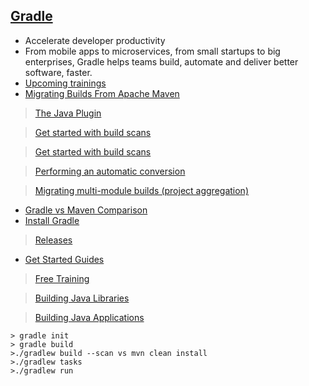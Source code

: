 ## [Gradle](https://gradle.org/)
- Accelerate developer productivity
- From mobile apps to microservices, from small startups to big enterprises, Gradle helps teams build, automate and deliver better software, faster.
- [Upcoming trainings](https://gradle.com/training/?_ga=2.252432457.1519713676.1600255208-1287073750.1600255208)
- [Migrating Builds From Apache Maven](https://docs.gradle.org/current/userguide/migrating_from_maven.html)

> [The Java Plugin](https://docs.gradle.org/current/userguide/java_plugin.html#sec:java_project_layout)

> [Get started with build scans](https://scans.gradle.com/?_ga=2.172224995.1519713676.1600255208-1287073750.1600255208#maven)

> [Get started with build scans](https://scans.gradle.com/?_ga=2.172224995.1519713676.1600255208-1287073750.1600255208#gradle)

> [Performing an automatic conversion](https://docs.gradle.org/current/userguide/migrating_from_maven.html#migmvn:automatic_conversion)

> [Migrating multi-module builds (project aggregation)](https://docs.gradle.org/current/userguide/migrating_from_maven.html#migmvn:multimodule_builds)

- [Gradle vs Maven Comparison](https://gradle.org/maven-vs-gradle/)
- [Install Gradle](https://gradle.org/install/)

> [Releases](https://gradle.org/releases/)

- [Get Started Guides](https://gradle.org/guides/#getting-started)

> [Free Training](https://gradle.com/training/?_ga=2.145872116.1519713676.1600255208-1287073750.1600255208)

> [Building Java Libraries](https://guides.gradle.org/building-java-libraries/)

> [Building Java Applications](https://guides.gradle.org/building-java-applications/)

```
> gradle init
> gradle build
>./gradlew build --scan vs mvn clean install
>./gradlew tasks
>./gradlew run
```
